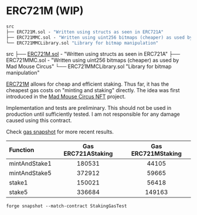 # ERC721M (WIP)

```ml
src
├── ERC721M.sol - "Written using structs as seen in ERC721A"
├── ERC721MMC.sol - "Written using uint256 bitmaps (cheaper) as used by Mad Mouse Circus"
└── ERC721MMCLibrary.sol "Library for bitmap manipulation"
```

src
├── [ERC721M.sol](.src/ERC721MLockable.sol) - "Written using structs as seen in ERC721A"
├── ERC721MMC.sol - "Written using uint256 bitmaps (cheaper) as used by Mad Mouse Circus"
└── ERC721MMCLibrary.sol "Library for bitmap manipulation"

[ERC721M](https://lovethewired.github.io/blog/2022/madmouse) allows for cheap and efficient staking.
Thus far, it has the cheapest gas costs on "minting and staking" directly.
The idea was first introduced in the [Mad Mouse Circus NFT](https://etherscan.io/address/0x3ad30c5e2985e960e89f4a28efc91ba73e104b77#code) project.

Implementation and tests are preliminary.
This should not be used in production until sufficiently tested.
I am not responsible for any damage caused using this contract.

Check [gas snapshot](.gas-snapshot) for more recent results.

| Function      | Gas ERC721AStaking | Gas ERC721MStaking |
| :------------ | :----------------: | :----------------: |
| mintAndStake1 |       180531       |       44105        |
| mintAndStake5 |       372912       |       59665        |
| stake1        |       150021       |       56418        |
| stake5        |       336684       |       149163       |


```
forge snapshot --match-contract StakingGasTest
```
